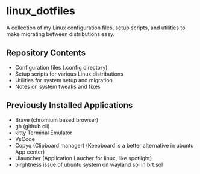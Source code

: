 # linux_dotfiles
A collection of my Linux configuration files, setup scripts, and utilities to make migrating between distributions easy.

## Repository Contents 
* Configuration files (.config directory)
* Setup scripts for various Linux distributions
* Utilities for system setup and migration
* Notes on system tweaks and fixes

## Previously Installed Applications
* Brave (chromium based browser)
* gh (github cli) 
* kitty Terminal Emulator
* VsCode
* Copyq (Clipboard manager) (Keepboard is a better alternative in ubuntu App center)
* Ulauncher (Application Laucher for linux, like spotlight)
* birghtness issue of ubuntu system on wayland sol in brt.sol
